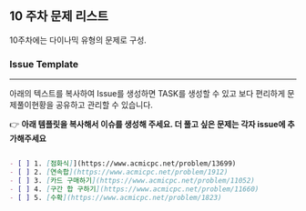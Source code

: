 
## 10 주차 문제 리스트

10주차에는 다이나믹 유형의 문제로 구성.

### Issue Template

---

아래의 텍스트를 복사하여 Issue를 생성하면 TASK를 생성할 수 있고 보다 편리하게 문제풀이현황을 공유하고 관리할 수 있습니다.

👉 **아래 템플릿을 복사해서 이슈를 생성해 주세요. 더 풀고 싶은 문제는 각자 issue에 추가해주세요**

```markdown

- [ ] 1. [점화식]](https://www.acmicpc.net/problem/13699)
- [ ] 2. [연속합](https://www.acmicpc.net/problem/1912)
- [ ] 3. [카드 구매하기](https://www.acmicpc.net/problem/11052)
- [ ] 4. [구간 합 구하기](https://www.acmicpc.net/problem/11660)
- [ ] 5. [수확](https://www.acmicpc.net/problem/1823)

```